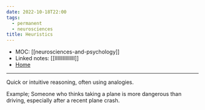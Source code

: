 ```yaml
---
date: 2022-10-18T22:00
tags:
  - permanent
  - neurosciences
title: Heuristics
---
```

- MOC: [[neurosciences-and-psychology]]
- Linked notes: [[IIIlllIlIllIlll]]
- [Home](https://misudashi.ga/)
----------
Quick or intuitive reasoning, often using analogies. 

Example; Someone who thinks taking a plane is more dangerous than driving, especially after a recent plane crash.